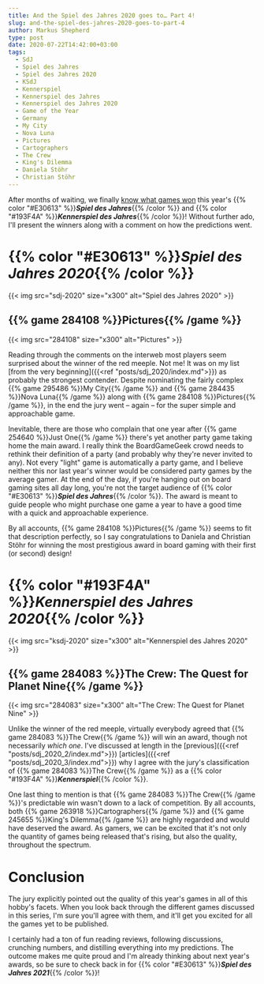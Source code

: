 ```yaml
---
title: And the Spiel des Jahres 2020 goes to… Part 4!
slug: and-the-spiel-des-jahres-2020-goes-to-part-4
author: Markus Shepherd
type: post
date: 2020-07-22T14:42:00+03:00
tags:
  - SdJ
  - Spiel des Jahres
  - Spiel des Jahres 2020
  - KSdJ
  - Kennerspiel
  - Kennerspiel des Jahres
  - Kennerspiel des Jahres 2020
  - Game of the Year
  - Germany
  - My City
  - Nova Luna
  - Pictures
  - Cartographers
  - The Crew
  - King's Dilemma
  - Daniela Stöhr
  - Christian Stöhr
---
```


After months of waiting, we finally [know what games won](https://www.spiel-des-jahres.de/die-gewinner-2020-stehen-fest/) this year's {{% color "#E30613" %}}***Spiel des Jahres***{{% /color %}} and {{% color "#193F4A" %}}***Kennerspiel des Jahres***{{% /color %}}! Without further ado, I'll present the winners along with a comment on how the predictions went.


# {{% color "#E30613" %}}*Spiel des Jahres 2020*{{% /color %}}

{{< img src="sdj-2020" size="x300" alt="Spiel des Jahres 2020" >}}

## {{% game 284108 %}}Pictures{{% /game %}}

{{< img src="284108" size="x300" alt="Pictures" >}}

Reading through the comments on the interweb most players seem surprised about the winner of the red meeple. Not me! It was on my list [from the very beginning]({{<ref "posts/sdj_2020/index.md">}}) as probably the strongest contender. Despite nominating the fairly complex {{% game 295486 %}}My City{{% /game %}} and {{% game 284435 %}}Nova Luna{{% /game %}} along with {{% game 284108 %}}Pictures{{% /game %}}, in the end the jury went – again – for the super simple and approachable game.

Inevitable, there are those who complain that one year after {{% game 254640 %}}Just One{{% /game %}} there's yet another party game taking home the main award. I really think the BoardGameGeek crowd needs to rethink their definition of a party (and probably why they're never invited to any). Not every "light" game is automatically a party game, and I believe neither this nor last year's winner would be considered party games by the average gamer. At the end of the day, if you're hanging out on board gaming sites all day long, you're not the target audience of {{% color "#E30613" %}}***Spiel des Jahres***{{% /color %}}. The award is meant to guide people who might purchase one game a year to have a good time with a quick and approachable experience.

By all accounts, {{% game 284108 %}}Pictures{{% /game %}} seems to fit that description perfectly, so I say congratulations to Daniela and Christian Stöhr for winning the most prestigious award in board gaming with their first (or second) design!


# {{% color "#193F4A" %}}*Kennerspiel des Jahres 2020*{{% /color %}}

{{< img src="ksdj-2020" size="x300" alt="Kennerspiel des Jahres 2020" >}}


## {{% game 284083 %}}The Crew: The Quest for Planet Nine{{% /game %}}

{{< img src="284083" size="x300" alt="The Crew: The Quest for Planet Nine" >}}

Unlike the winner of the red meeple, virtually everybody agreed that {{% game 284083 %}}The Crew{{% /game %}} will win an award, though not necessarily *which one*. I've discussed at length in the [previous]({{<ref "posts/sdj_2020_2/index.md">}}) [articles]({{<ref "posts/sdj_2020_3/index.md">}}) why I agree with the jury's classification of {{% game 284083 %}}The Crew{{% /game %}} as a {{% color "#193F4A" %}}***Kennerspiel***{{% /color %}}.

One last thing to mention is that {{% game 284083 %}}The Crew{{% /game %}}'s predictable win wasn't down to a lack of competition. By all accounts, both {{% game 263918 %}}Cartographers{{% /game %}} and {{% game 245655 %}}King's Dilemma{{% /game %}} are highly regarded and would have deserved the award. As gamers, we can be excited that it's not only the quantity of games being released that's rising, but also the quality, throughout the spectrum.


# Conclusion

The jury explicitly pointed out the quality of this year's games in all of this hobby's facets. When you look back through the different games discussed in this series, I'm sure you'll agree with them, and it'll get you excited for all the games yet to be published.

I certainly had a ton of fun reading reviews, following discussions, crunching numbers, and distilling everything into my predictions. The outcome makes me quite proud and I'm already thinking about next year's awards, so be sure to check back in for {{% color "#E30613" %}}***Spiel des Jahres 2021***{{% /color %}}!
